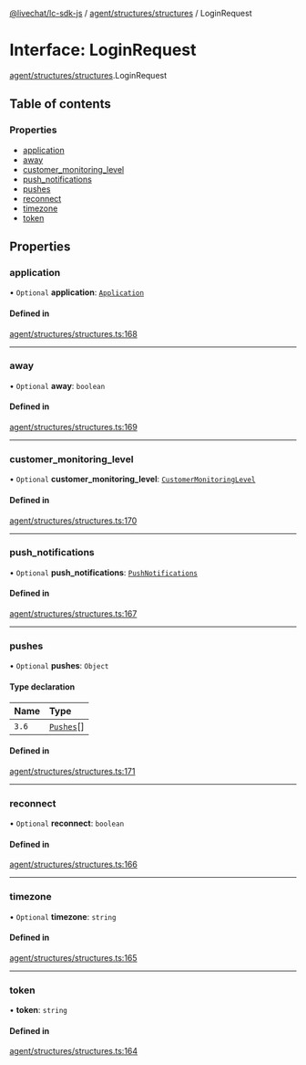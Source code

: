 [@livechat/lc-sdk-js](../README.md) / [agent/structures/structures](../modules/agent_structures_structures.md) / LoginRequest

# Interface: LoginRequest

[agent/structures/structures](../modules/agent_structures_structures.md).LoginRequest

## Table of contents

### Properties

- [application](agent_structures_structures.LoginRequest.md#application)
- [away](agent_structures_structures.LoginRequest.md#away)
- [customer\_monitoring\_level](agent_structures_structures.LoginRequest.md#customer_monitoring_level)
- [push\_notifications](agent_structures_structures.LoginRequest.md#push_notifications)
- [pushes](agent_structures_structures.LoginRequest.md#pushes)
- [reconnect](agent_structures_structures.LoginRequest.md#reconnect)
- [timezone](agent_structures_structures.LoginRequest.md#timezone)
- [token](agent_structures_structures.LoginRequest.md#token)

## Properties

### application

• `Optional` **application**: [`Application`](agent_structures_structures.Application.md)

#### Defined in

[agent/structures/structures.ts:168](https://github.com/livechat/lc-sdk-js/blob/1fa827f/src/agent/structures/structures.ts#L168)

___

### away

• `Optional` **away**: `boolean`

#### Defined in

[agent/structures/structures.ts:169](https://github.com/livechat/lc-sdk-js/blob/1fa827f/src/agent/structures/structures.ts#L169)

___

### customer\_monitoring\_level

• `Optional` **customer\_monitoring\_level**: [`CustomerMonitoringLevel`](../enums/agent_structures_structures.CustomerMonitoringLevel.md)

#### Defined in

[agent/structures/structures.ts:170](https://github.com/livechat/lc-sdk-js/blob/1fa827f/src/agent/structures/structures.ts#L170)

___

### push\_notifications

• `Optional` **push\_notifications**: [`PushNotifications`](agent_structures_structures.PushNotifications.md)

#### Defined in

[agent/structures/structures.ts:167](https://github.com/livechat/lc-sdk-js/blob/1fa827f/src/agent/structures/structures.ts#L167)

___

### pushes

• `Optional` **pushes**: `Object`

#### Type declaration

| Name | Type |
| :------ | :------ |
| `3.6` | [`Pushes`](../enums/agent_structures_pushes.Pushes.md)[] |

#### Defined in

[agent/structures/structures.ts:171](https://github.com/livechat/lc-sdk-js/blob/1fa827f/src/agent/structures/structures.ts#L171)

___

### reconnect

• `Optional` **reconnect**: `boolean`

#### Defined in

[agent/structures/structures.ts:166](https://github.com/livechat/lc-sdk-js/blob/1fa827f/src/agent/structures/structures.ts#L166)

___

### timezone

• `Optional` **timezone**: `string`

#### Defined in

[agent/structures/structures.ts:165](https://github.com/livechat/lc-sdk-js/blob/1fa827f/src/agent/structures/structures.ts#L165)

___

### token

• **token**: `string`

#### Defined in

[agent/structures/structures.ts:164](https://github.com/livechat/lc-sdk-js/blob/1fa827f/src/agent/structures/structures.ts#L164)
